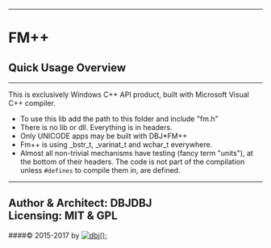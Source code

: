 -----------------
# FM++  
## Quick Usage Overview  
-----------------

This is exclusively Windows C++ API product, built with Microsoft Visual C++ compiler.  

- To use this lib add the path to this folder and include "fm.h" 
- There is no lib or dll. Everything is in headers. 
- Only UNICODE apps may be built with DBJ*FM++ 
- Fm++ is using _bstr_t, _varinat_t and wchar_t everywhere. 
- Almost all non-trivial mechanisms have testing (fancy term "units"), at the bottom of their headers. The code is not part of the compilation unless <code>#defines</code> to compile them in, are defined. 

-------------------
Author &amp; Architect: DBJDBJ   
Licensing: MIT &amp; GPL
-------------------
####&copy; 2015-2017 by [![dbj();](http://dbj.org/wp-content/uploads/2014/06/dbj100x100.png)](http://www.dbj.org "dbj") 
